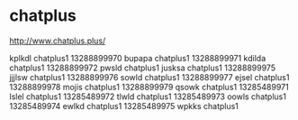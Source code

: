 # chatplus

http://www.chatplus.plus/

kplkdl chatplus1 13288899970
bupapa chatplus1 13288899971
kdilda chatplus1 13288899972
pwsld  chatplus1
jusksa chatplus1 13288899975
jjjlsw chatplus1 13288899976
sowld chatplus1 13288899977
ejsel chatplus1 13288899978
mojis chatplus1 13288899979
qsowk chatplus1 13285489971
lslel chatplus1 13285489972
tlwld chatplus1 13285489973
oowls chatplus1 13285489974
ewlkd chatplus1 13285489975
wpkks chatplus1
